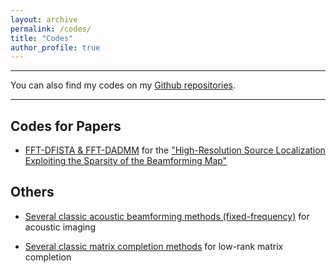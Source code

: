 ```yaml
---
layout: archive
permalink: /codes/
title: "Codes"
author_profile: true
---
```


***
You can also find my codes on my [Github repositories](https://github.com/HauLiang).

*** 

Codes for Papers
------
* [FFT-DFISTA & FFT-DADMM](https://github.com/HauLiang/FFT-DFISTA-and-FFT-DADMM) for the ["High-Resolution Source Localization Exploiting the Sparsity of the Beamforming Map"](https://www.sciencedirect.com/science/article/pii/S016516842100414X)


Others
------
* [Several classic acoustic beamforming methods (fixed-frequency)](https://github.com/HauLiang/Acoustic-Beamforming-Methods) for acoustic imaging

* [Several classic matrix completion methods](https://github.com/HauLiang/Matrix-Completion-Methods) for low-rank matrix completion